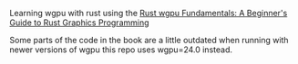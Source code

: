 Learning wgpu with rust using the [Rust wgpu Fundamentals: A Beginner's Guide to Rust Graphics Programming](https://www.amazon.in/Rust-wgpu-Fundamentals-Beginners-Programming-ebook/dp/B0CLL5CT94/)

Some parts of the code in the book are a little outdated when running with newer versions of wgpu this repo uses wgpu=24.0 instead.
